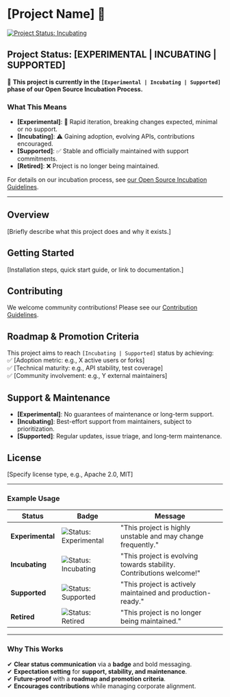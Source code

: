 # [Project Name] 🚀  

[![Project Status: Incubating](https://img.shields.io/badge/status-incubating-yellow)](https://example.com/incubation-policy)  
<!-- Use other badges: `status-experimental-red`, `status-incubating-yellow`, `status-supported-green` -->

## **Project Status: [EXPERIMENTAL | INCUBATING | SUPPORTED]**  

📢 **This project is currently in the `[Experimental | Incubating | Supported]` phase of our Open Source Incubation Process.**  

### **What This Means**  
- **[Experimental]**: 🚧 Rapid iteration, breaking changes expected, minimal or no support.  
- **[Incubating]**: ⚠️ Gaining adoption, evolving APIs, contributions encouraged.  
- **[Supported]**: ✅ Stable and officially maintained with support commitments.  
- **[Retired]**: ❌ Project is no longer being maintained.

For details on our incubation process, see [our Open Source Incubation Guidelines](https://example.com/incubation-policy).  

---

## **Overview**  
[Briefly describe what this project does and why it exists.]

## **Getting Started**  
[Installation steps, quick start guide, or link to documentation.]

## **Contributing**  
We welcome community contributions! Please see our [Contribution Guidelines](CONTRIBUTING.md).  

## **Roadmap & Promotion Criteria**  
This project aims to reach `[Incubating | Supported]` status by achieving:  
✅ [Adoption metric: e.g., X active users or forks]  
✅ [Technical maturity: e.g., API stability, test coverage]  
✅ [Community involvement: e.g., Y external maintainers]  

## **Support & Maintenance**  
- **[Experimental]**: No guarantees of maintenance or long-term support.  
- **[Incubating]**: Best-effort support from maintainers, subject to prioritization.  
- **[Supported]**: Regular updates, issue triage, and long-term maintenance.  

## **License**  
[Specify license type, e.g., Apache 2.0, MIT]  

---

### **Example Usage**
| **Status**        | **Badge**  | **Message** |
|------------------|-----------|------------|
| **Experimental** | ![Status: Experimental](https://img.shields.io/badge/status-experimental-red) | "This project is highly unstable and may change frequently." |
| **Incubating**   | ![Status: Incubating](https://img.shields.io/badge/status-incubating-yellow) | "This project is evolving towards stability. Contributions welcome!" |
| **Supported**    | ![Status: Supported](https://img.shields.io/badge/status-supported-green) | "This project is actively maintained and production-ready." |
| **Retired**    | ![Status: Retired](https://img.shields.io/badge/status-retired-purple) | "This project is no longer being maintained." |

---

### **Why This Works**  
✔ **Clear status communication** via a **badge** and bold messaging.  
✔ **Expectation setting** for **support, stability, and maintenance**.  
✔ **Future-proof** with a **roadmap and promotion criteria**.  
✔ **Encourages contributions** while managing corporate alignment.  
